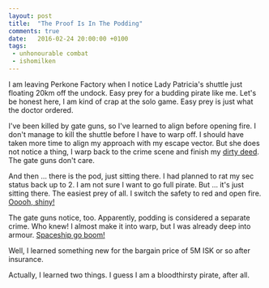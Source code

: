 ```yaml
---
layout: post
title:  "The Proof Is In The Podding"
comments: true
date:   2016-02-24 20:00:00 +0100
tags: 
 - unhonourable combat
 - ishomilken
---
```

I am leaving Perkone Factory when I notice Lady Patricia's shuttle just floating 20km off the undock.
Easy prey for a budding pirate like me.  Let's be honest here, I am kind of crap at the solo game.  Easy
prey is just what the doctor ordered.

I've been killed by gate guns, so I've learned to align before opening fire.  I don't manage to kill
the shuttle before I have to warp off. I should have taken more time to align my approach with
my escape vector.  But she does not notice a thing, I warp back to the crime scene and finish my
[dirty deed](https://zkillboard.com/kill/52214623/).  The gate guns don't care.

And then ... there is the pod, just sitting there.  I had planned to rat my sec status back up to 2.
I am not sure I want to go full pirate.  But ... it's just sitting there.  The easiest prey of all.
I switch the safety to red and open fire. [Ooooh, shiny!](https://zkillboard.com/kill/52214635/)

The gate guns notice, too.  Apparently, podding is considered a separate crime.  Who knew!
I almost make it into warp, but I was already deep into armour.  [Spaceship go boom!](https://zkillboard.com/kill/52214640/)

Well, I learned something new for the bargain price of 5M ISK or so after insurance.

Actually, I learned two things. I guess I am a bloodthirsty pirate, after all.
